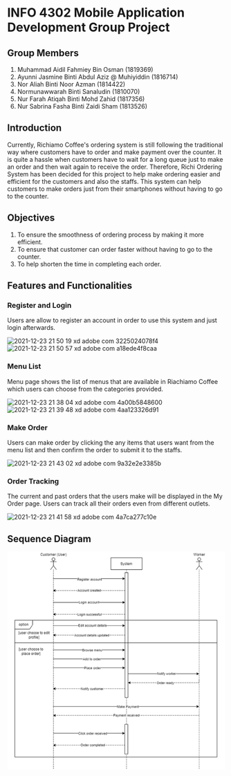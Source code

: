 # INFO 4302 Mobile Application Development Group Project

## Group Members

1. Muhammad Aidil Fahmiey Bin Osman (1819369) 
2. Ayunni Jasmine Binti Abdul Aziz @ Muhiyiddin (1816714)
3. Nor Aliah Binti Noor Azman (1814422)
4. Normunawwarah Binti Sanaludin (1810070)
5. Nur Farah Atiqah Binti Mohd Zahid (1817356)
6. Nur Sabrina Fasha Binti Zaidi Sham (1813526)

## Introduction
Currently, Richiamo Coffee's ordering system is still following the traditional way where customers have to order and make payment over the counter. It is quite a hassle when customers have to wait for a long queue just to make an order and then wait again to receive the order. Therefore, Richi Ordering System has been decided for this project to help make ordering easier and efficient for the customers and also the staffs. This system can help customers to make orders just from their smartphones without having to go to the counter.

## Objectives
1. To ensure the smoothness of ordering process by making it more efficient.
2. To ensure that customer can order faster without having to go to the counter.
3. To help shorten the time in completing each order.

## Features and Functionalities
### Register and Login
Users are allow to register an account in order to use this system and just login afterwards.  

![2021-12-23 21 50 19 xd adobe com 3225024078f4](https://user-images.githubusercontent.com/55779808/147249840-0414a599-b793-4379-a7a8-c67773a017bf.png) ![2021-12-23 21 50 57 xd adobe com a18ede4f8caa](https://user-images.githubusercontent.com/55779808/147249711-185289ad-1ab1-4496-aef3-e6447d4b0b33.png)

### Menu List
Menu page shows the list of menus that are available in Riachiamo Coffee which users can choose from the categories provided.

![2021-12-23 21 38 04 xd adobe com 4a00b5848600](https://user-images.githubusercontent.com/55779808/147248288-984592fc-3063-46c7-aa85-f812ea3536d5.png) ![2021-12-23 21 39 48 xd adobe com 4aa123326d91](https://user-images.githubusercontent.com/55779808/147248480-a8abf0fd-5fb5-4b5c-b540-48cb41ab3688.png)

### Make Order
Users can make order by clicking the any items that users want from the menu list and then confirm the order to submit it to the staffs.

![2021-12-23 21 43 02 xd adobe com 9a32e2e3385b](https://user-images.githubusercontent.com/55779808/147248983-893d4538-3bd2-418e-b389-bafb3ddc4889.png)

### Order Tracking
The current and past orders that the users make will be displayed in the My Order page. Users can track all their orders even from different outlets.  

![2021-12-23 21 41 58 xd adobe com 4a7ca277c10e](https://user-images.githubusercontent.com/55779808/147250171-649019e6-1b50-496f-b999-721c13e4d994.png)


## Sequence Diagram
<img src="https://github.com/aliahazm/Richi-Ordering-System/blob/main/SequenceDiagram.png">
